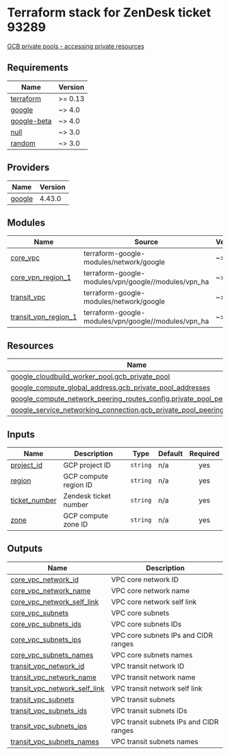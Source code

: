 # Terraform stack for ZenDesk ticket 93289
[GCB private pools - accessing private resources](https://doitintl.zendesk.com/agent/tickets/93289)
<!-- BEGINNING OF PRE-COMMIT-TERRAFORM DOCS HOOK -->
## Requirements

| Name | Version |
|------|---------|
| <a name="requirement_terraform"></a> [terraform](#requirement\_terraform) | >= 0.13 |
| <a name="requirement_google"></a> [google](#requirement\_google) | ~> 4.0 |
| <a name="requirement_google-beta"></a> [google-beta](#requirement\_google-beta) | ~> 4.0 |
| <a name="requirement_null"></a> [null](#requirement\_null) | ~> 3.0 |
| <a name="requirement_random"></a> [random](#requirement\_random) | ~> 3.0 |

## Providers

| Name | Version |
|------|---------|
| <a name="provider_google"></a> [google](#provider\_google) | 4.43.0 |

## Modules

| Name | Source | Version |
|------|--------|---------|
| <a name="module_core_vpc"></a> [core\_vpc](#module\_core\_vpc) | terraform-google-modules/network/google | ~> 5.2 |
| <a name="module_core_vpn_region_1"></a> [core\_vpn\_region\_1](#module\_core\_vpn\_region\_1) | terraform-google-modules/vpn/google//modules/vpn_ha | ~> 2.3 |
| <a name="module_transit_vpc"></a> [transit\_vpc](#module\_transit\_vpc) | terraform-google-modules/network/google | ~> 5.2 |
| <a name="module_transit_vpn_region_1"></a> [transit\_vpn\_region\_1](#module\_transit\_vpn\_region\_1) | terraform-google-modules/vpn/google//modules/vpn_ha | ~> 2.3 |

## Resources

| Name | Type |
|------|------|
| [google_cloudbuild_worker_pool.gcb_private_pool](https://registry.terraform.io/providers/hashicorp/google/latest/docs/resources/cloudbuild_worker_pool) | resource |
| [google_compute_global_address.gcb_private_pool_addresses](https://registry.terraform.io/providers/hashicorp/google/latest/docs/resources/compute_global_address) | resource |
| [google_compute_network_peering_routes_config.private_pool_peering_routes](https://registry.terraform.io/providers/hashicorp/google/latest/docs/resources/compute_network_peering_routes_config) | resource |
| [google_service_networking_connection.gcb_private_pool_peering](https://registry.terraform.io/providers/hashicorp/google/latest/docs/resources/service_networking_connection) | resource |

## Inputs

| Name | Description | Type | Default | Required |
|------|-------------|------|---------|:--------:|
| <a name="input_project_id"></a> [project\_id](#input\_project\_id) | GCP project ID | `string` | n/a | yes |
| <a name="input_region"></a> [region](#input\_region) | GCP compute region ID | `string` | n/a | yes |
| <a name="input_ticket_number"></a> [ticket\_number](#input\_ticket\_number) | Zendesk ticket number | `string` | n/a | yes |
| <a name="input_zone"></a> [zone](#input\_zone) | GCP compute zone ID | `string` | n/a | yes |

## Outputs

| Name | Description |
|------|-------------|
| <a name="output_core_vpc_network_id"></a> [core\_vpc\_network\_id](#output\_core\_vpc\_network\_id) | VPC core network ID |
| <a name="output_core_vpc_network_name"></a> [core\_vpc\_network\_name](#output\_core\_vpc\_network\_name) | VPC core network name |
| <a name="output_core_vpc_network_self_link"></a> [core\_vpc\_network\_self\_link](#output\_core\_vpc\_network\_self\_link) | VPC core network self link |
| <a name="output_core_vpc_subnets"></a> [core\_vpc\_subnets](#output\_core\_vpc\_subnets) | VPC core subnets |
| <a name="output_core_vpc_subnets_ids"></a> [core\_vpc\_subnets\_ids](#output\_core\_vpc\_subnets\_ids) | VPC core subnets IDs |
| <a name="output_core_vpc_subnets_ips"></a> [core\_vpc\_subnets\_ips](#output\_core\_vpc\_subnets\_ips) | VPC core subnets IPs and CIDR ranges |
| <a name="output_core_vpc_subnets_names"></a> [core\_vpc\_subnets\_names](#output\_core\_vpc\_subnets\_names) | VPC core subnets names |
| <a name="output_transit_vpc_network_id"></a> [transit\_vpc\_network\_id](#output\_transit\_vpc\_network\_id) | VPC transit network ID |
| <a name="output_transit_vpc_network_name"></a> [transit\_vpc\_network\_name](#output\_transit\_vpc\_network\_name) | VPC transit network name |
| <a name="output_transit_vpc_network_self_link"></a> [transit\_vpc\_network\_self\_link](#output\_transit\_vpc\_network\_self\_link) | VPC transit network self link |
| <a name="output_transit_vpc_subnets"></a> [transit\_vpc\_subnets](#output\_transit\_vpc\_subnets) | VPC transit subnets |
| <a name="output_transit_vpc_subnets_ids"></a> [transit\_vpc\_subnets\_ids](#output\_transit\_vpc\_subnets\_ids) | VPC transit subnets IDs |
| <a name="output_transit_vpc_subnets_ips"></a> [transit\_vpc\_subnets\_ips](#output\_transit\_vpc\_subnets\_ips) | VPC transit subnets IPs and CIDR ranges |
| <a name="output_transit_vpc_subnets_names"></a> [transit\_vpc\_subnets\_names](#output\_transit\_vpc\_subnets\_names) | VPC transit subnets names |
<!-- END OF PRE-COMMIT-TERRAFORM DOCS HOOK -->